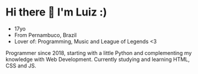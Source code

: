 # Hi there 👋 I'm Luiz :)

* 17yo
* From Pernambuco, Brazil
* Lover of: Programming, Music and League of Legends <3

Programmer since 2018, starting with a little Python and complementing my knowledge with Web Development. Currently studying and learning HTML, CSS and JS.

<!--
**luizfilipeyep/luizfilipeyep** is a ✨ _special_ ✨ repository because its `README.md` (this file) appears on your GitHub profile.

Here are some ideas to get you started:

- 🔭 I’m currently working on ...
- 🌱 I’m currently learning ...
- 👯 I’m looking to collaborate on ...
- 🤔 I’m looking for help with ...
- 💬 Ask me about ...
- 📫 How to reach me: ...
- 😄 Pronouns: ...
- ⚡ Fun fact: ...
-->
